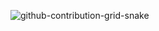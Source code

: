 ![github-contribution-grid-snake](https://user-images.githubusercontent.com/54209182/223891939-3975ff31-1ed2-4f5e-9620-7cd00dd7b370.svg)


<!--
**Ietu/Ietu** is a ✨ _special_ ✨ repository because its `README.md` (this file) appears on your GitHub profile.

Don't Thread on me

![](https://komarev.com/ghpvc/?username=Ietu)

Here are some ideas to get you started:

- 🔭 I’m currently working on ...
- 🌱 I’m currently learning ...
- 👯 I’m looking to collaborate on ...
- 🤔 I’m looking for help with ...
- 💬 Ask me about ...
- 📫 How to reach me: ...
- 😄 Pronouns: ...
- ⚡ Fun fact: ...
-->
